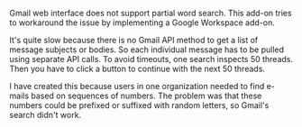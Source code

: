 Gmail web interface does not support partial word search. This add-on tries to
workaround the issue by implementing a Google Workspace add-on.

It's quite slow because there is no Gmail API method to get a list of message
subjects or bodies. So each individual message has to be pulled using separate
API calls. To avoid timeouts, one search inspects 50 threads. Then you have to
click a button to continue with the next 50 threads.

I have created this because users in one organization needed to find e-mails
based on sequences of numbers. The problem was that these numbers could be
prefixed or suffixed with random letters, so Gmail's search didn't work.
